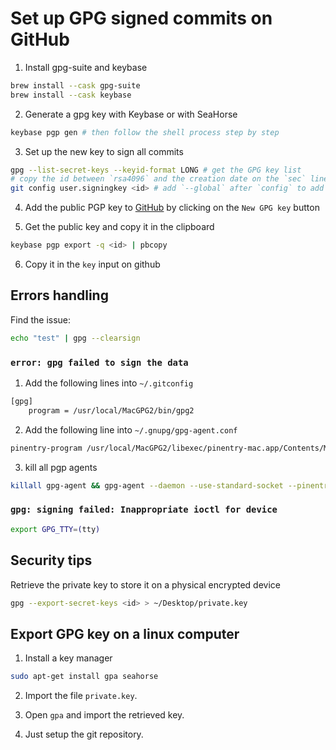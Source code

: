 # Set up GPG signed commits on GitHub

1. Install gpg-suite and keybase
```sh
brew install --cask gpg-suite
brew install --cask keybase
```

2. Generate a gpg key with Keybase or with SeaHorse
```sh
keybase pgp gen # then follow the shell process step by step
```

3. Set up the new key to sign all commits
```sh
gpg --list-secret-keys --keyid-format LONG # get the GPG key list
# copy the id between `rsa4096` and the creation date on the `sec` line
git config user.signingkey <id> # add `--global` after `config` to add the GPG key on every repositories
```

4. Add the public PGP key to [GitHub](https://github.com/settings/keys) by clicking on the `New GPG key` button

5. Get the public key and copy it in the clipboard
```sh
keybase pgp export -q <id> | pbcopy
```

6. Copy it in the `key` input on github

## Errors handling

Find the issue:
```sh
echo "test" | gpg --clearsign
```

### `error: gpg failed to sign the data`

1. Add the following lines into `~/.gitconfig`
```sh
[gpg]
	program = /usr/local/MacGPG2/bin/gpg2
```

2. Add the following line into `~/.gnupg/gpg-agent.conf`
```sh
pinentry-program /usr/local/MacGPG2/libexec/pinentry-mac.app/Contents/MacOS/pinentry-mac
```

3. kill all pgp agents
```sh
killall gpg-agent && gpg-agent --daemon --use-standard-socket --pinentry-program /usr/local/bin/pinentry
```

### `gpg: signing failed: Inappropriate ioctl for device`
```sh
export GPG_TTY=(tty)
```

## Security tips

Retrieve the private key to store it on a physical encrypted device
```sh
gpg --export-secret-keys <id> > ~/Desktop/private.key
```

## Export GPG key on a linux computer

1. Install a key manager
```sh
sudo apt-get install gpa seahorse
```

2. Import the file `private.key`.

3. Open `gpa` and import the retrieved key.

4. Just setup the git repository.
